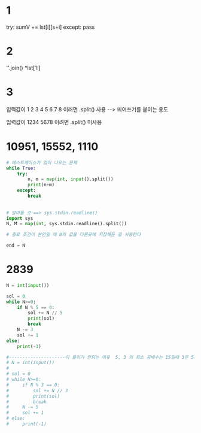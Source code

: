 # 1
try:
    sumV += lst[i][s+i]
except:
    pass

# 2
''.join()
*lst[1:]

# 3
입력값이
1 2 3 4
5 6 7 8
이러면 .split() 사용 --> 띄어쓰기를 붙이는 용도

입력값이
1234
5678
이려면 .split() 미사용



# 10951, 15552, 1110

```python
# 테스트케이스가 없이 나오는 문제
while True:
    try:
        n, m = map(int, input().split())
        print(n+m)
    except:
        break
        
        
# 알아둘 것 ==> sys.stdin.readline()
import sys
N, M = map(int, sys.stdin.readline().split())

# 종료 조건이 본인일 때 N의 값을 다른곳에 저장해둔 걸 사용한다

end = N
```



# 2839

```python
N = int(input())

sol = 0
while N>=0:
    if N % 5 == 0:
        sol += N // 5
        print(sol)
        break
    N -= 3
    sol += 1
else:
    print(-1)

#---------------------이 풀이가 안되는 이유  5, 3 의 최소 공배수는 15일때 3은 5개, 5는 3개 이므로 다르다.
# N = int(input())
#
# sol = 0
# while N>=0:
#     if N % 3 == 0:
#         sol += N // 3
#         print(sol)
#         break
#     N -= 5
#     sol += 1
# else:
#     print(-1)
```

